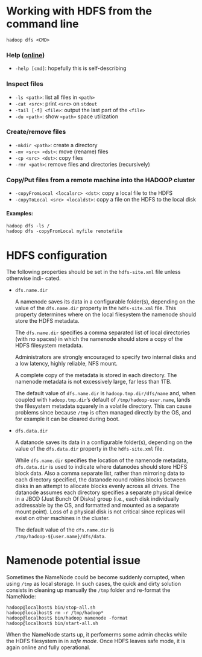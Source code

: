 # Working with HDFS from the command line

	hadoop dfs <CMD>

### Help ([online](http://hadoop.apache.org/docs/current1/file_system_shell.html))
+ `-help [cmd]`: hopefully this is self-describing

### Inspect files
+ `-ls <path>`: list all files in `<path>`
+ `-cat <src>`: print `<src>` on `stdout`
+ `-tail [-f] <file>`: output the last part of the `<file>`
+ `-du <path>`: show `<path>` space utilization

### Create/remove files
+ `-mkdir <path>`: create a directory
+ `-mv <src> <dst>`: move (rename) files
+ `-cp <src> <dst>`: copy files
+ `-rmr <path>`: remove files and directories (recursively)

### Copy/Put files from a remote machine into the HADOOP cluster
+ `-copyFromLocal <localsrc> <dst>`: copy a local file to the HDFS
+ `-copyToLocal <src> <localdst>`: copy a file on the HDFS to the local disk


#### Examples:

	hadoop dfs -ls /
	hadoop dfs -copyFromLocal myfile remotefile

# HDFS configuration

The following properties should be set in the `hdfs-site.xml` file unless otherwise indi- cated.

* `dfs.name.dir`

	A namenode saves its data in a configurable folder(s), depending on the value of
the `dfs.name.dir` property in the `hdfs-site.xml` file. This property determines
where on the local filesystem the namenode should store the HDFS metadata.

	The `dfs.name.dir` specifies a comma separated list of local directories (with no spaces) in which the namenode should store a copy of the HDFS filesystem metadata.

	Administrators are strongly encouraged to specify two internal disks and a low latency, highly reliable, NFS mount.

	A complete copy of the metadata is stored in each directory. The namenode metadata is not excessively large, far less than 1TB.

	The default value of `dfs.name.dir` is `hadoop.tmp.dir/dfs/name` and, when coupled with `hadoop.tmp.dir`’s default of `/tmp/hadoop-user.name`, lands the filesystem metadata squarely in a volatile directory. This can cause problems since because `/tmp` is often managed directly by the OS, and for example it can be cleared during boot.

* `dfs.data.dir`

	A datanode saves its data in a configurable folder(s), depending on the value of
the `dfs.data.dir` property in the `hdfs-site.xml` file.

	While `dfs.name.dir` specifies the location of the namenode metadata, `dfs.data.dir` is used to indicate where datanodes should store HDFS block data. Also a comma separate list, rather than mirroring data to each directory specified, the datanode round robins blocks between disks in an attempt to allocate blocks evenly across all drives. The datanode assumes each directory specifies a separate physical device in a JBOD (Just Bunch Of Disks) group (i.e.,  each disk individually addressable by the OS, and formatted and mounted as a separate mount point). Loss of a physical disk is not critical since replicas will exist on other machines in the cluster.

	The default value of the `dfs.name.dir` is `/tmp/hadoop-${user.name}/dfs/data`.



# Namenode potential issue

Sometimes the NameNode could be become suddenly corrupted, when using `/tmp` as local storage.
In such cases, the quick and dirty solution consists in cleaning up manually the `/tmp` folder and re-format the NameNode:

	hadoop@localhost$ bin/stop-all.sh
	hadoop@localhost$ rm -r /tmp/hadoop*
	hadoop@localhost$ bin/hadoop namenode -format
	hadoop@localhost$ bin/start-all.sh

When the NameNode starts up, it perfomerms some admin checks while the HDFS
filesystem in in *safe mode*. Once HDFS leaves safe mode, it is again online and
fully operational.
